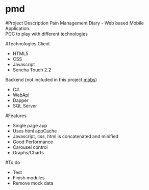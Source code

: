 pmd
===

#Project Description
Pain Management Diary - Web based Mobile Application.  
POC to play with different technologies

#Technologies
Client
* HTML5
* CSS
* Javascript
* Sencha Touch 2.2

Backend (not included in this project <a href="https://github.com/edgardojimenez/mobws" >mobs</a>)
* C#
* WebApi
* Dapper
* SQL Server

#Features
* Single page app
* Uses html appCache
* Javascript, css, html is concatenated and minified
* Good Performance
* Carousel control
* Graphs/Charts

#To do
* Test
* Finish modules
* Remove mock data



